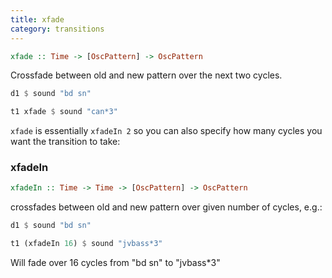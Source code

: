 ```yaml
---
title: xfade
category: transitions
---
```


~~~haskell
xfade :: Time -> [OscPattern] -> OscPattern
~~~

Crossfade between old and new pattern over the next two cycles.

~~~haskell
d1 $ sound "bd sn"

t1 xfade $ sound "can*3"
~~~

`xfade` is essentially `xfadeIn 2` so you can also specify how many cycles you want the transition to take:

### xfadeIn

~~~haskell
xfadeIn :: Time -> Time -> [OscPattern] -> OscPattern
~~~

crossfades between old and new pattern over given number of cycles, e.g.:

~~~haskell
d1 $ sound "bd sn"

t1 (xfadeIn 16) $ sound "jvbass*3"
~~~

Will fade over 16 cycles from "bd sn" to "jvbass*3"
